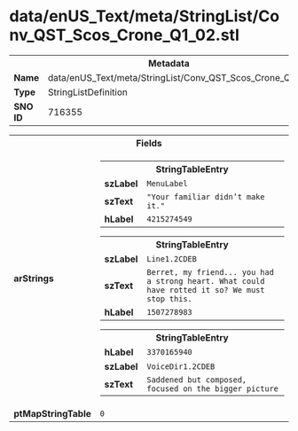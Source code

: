 <h1>data/enUS_Text/meta/StringList/Conv_QST_Scos_Crone_Q1_02.stl</h1><table><tr><th colspan="100%">Metadata</th></tr><tr><td><b>Name</b></td><td>data/enUS_Text/meta/StringList/Conv_QST_Scos_Crone_Q1_02.stl</td></tr><tr><td><b>Type</b></td><td>StringListDefinition</td></tr><tr><td><b>SNO ID</b></td><td>716355</td></tr></table>

<table><tr><th colspan="100%">Fields</th></tr><tr><td><b>arStrings</b></td><td><table><tr><th colspan="100%">StringTableEntry</th></tr><tr><td><b>szLabel</b></td><td><code>MenuLabel</code></td></tr><tr><td><b>szText</b></td><td><code>"Your familiar didn’t make it."</code></td></tr><tr><td><b>hLabel</b></td><td><code>4215274549</code></td></tr></table>


<table><tr><th colspan="100%">StringTableEntry</th></tr><tr><td><b>szLabel</b></td><td><code>Line1.2CDEB</code></td></tr><tr><td><b>szText</b></td><td><code>Berret, my friend... you had a strong heart. What could have rotted it so? We must stop this.</code></td></tr><tr><td><b>hLabel</b></td><td><code>1507278983</code></td></tr></table>


<table><tr><th colspan="100%">StringTableEntry</th></tr><tr><td><b>hLabel</b></td><td><code>3370165940</code></td></tr><tr><td><b>szLabel</b></td><td><code>VoiceDir1.2CDEB</code></td></tr><tr><td><b>szText</b></td><td><code>Saddened but composed, focused on the bigger picture</code></td></tr></table>


</td></tr><tr><td><b>ptMapStringTable</b></td><td><code>0</code></td></tr></table>


